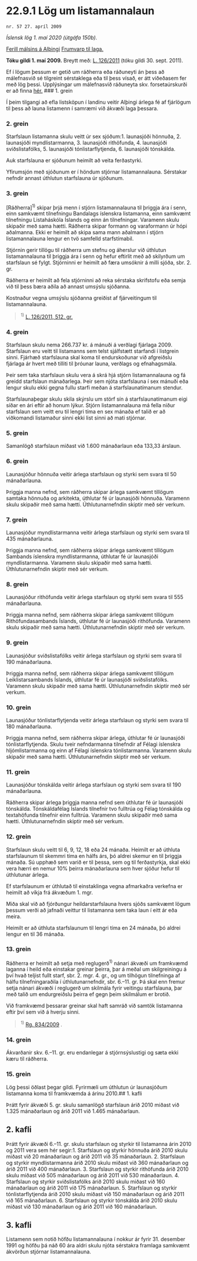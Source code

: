 # 22.9.1 Lög um listamannalaun

`nr. 57 27. apríl 2009`

_Íslensk lög 1. maí 2020 (útgáfa 150b)._

[Ferill málsins á Alþingi](https://www.althingi.is/thingstorf/thingmalalistar-eftir-thingum/ferill/?ltg=136&mnr=406)
[Frumvarp til laga.](https://www.althingi.is/altext/136/s/0688.html)

**Tóku gildi 1. maí 2009.**
Breytt með:
[L. 126/2011](https://althingi.is/altext/stjt/2011.126.html) (tóku gildi 30. sept. 2011).

Ef í lögum þessum er getið um ráðherra eða ráðuneyti án þess að málefnasvið sé tilgreint sérstaklega eða til þess vísað, er átt viðeðasem fer með lög þessi. Upplýsingar um málefnasvið ráðuneyta skv. forsetaúrskurði er að finna [hér.](2018119.md) ### 1. grein



Í þeim tilgangi að efla listsköpun í landinu veitir Alþingi árlega fé af fjárlögum til þess að launa listamenn í samræmi við ákvæði laga þessara.

### 2. grein



Starfslaun listamanna skulu veitt úr sex sjóðum:1. launasjóði hönnuða,
2. launasjóði myndlistarmanna,
3. launasjóði rithöfunda,
4. launasjóði sviðslistafólks,
5. launasjóði tónlistarflytjenda,
6. launasjóði tónskálda.

Auk starfslauna er sjóðunum heimilt að veita ferðastyrki.

Yfirumsjón með sjóðunum er í höndum stjórnar listamannalauna. Sérstakar nefndir annast úthlutun starfslauna úr sjóðunum.

### 3. grein



[Ráðherra]<sup>1)</sup> skipar þrjá menn í stjórn listamannalauna til þriggja ára í senn, einn samkvæmt tilnefningu Bandalags íslenskra listamanna, einn samkvæmt tilnefningu Listaháskóla Íslands og einn án tilnefningar. Varamenn skulu skipaðir með sama hætti. Ráðherra skipar formann og varaformann úr hópi aðalmanna. Ekki er heimilt að skipa sama mann aðalmann í stjórn listamannalauna lengur en tvö samfelld starfstímabil.

Stjórnin gerir tillögu til ráðherra um stefnu og áherslur við úthlutun listamannalauna til þriggja ára í senn og hefur eftirlit með að skilyrðum um starfslaun sé fylgt. Stjórninni er heimilt að færa umsóknir á milli sjóða, sbr. 2. gr.

Ráðherra er heimilt að fela stjórninni að reka sérstaka skrifstofu eða semja við til þess bæra aðila að annast umsýslu sjóðanna.

Kostnaður vegna umsýslu sjóðanna greiðist af fjárveitingum til listamannalauna.

> <sup>1)</sup> [L. 126/2011, 512. gr.](https://althingi.is/altext/stjt/2011.126.html)

### 4. grein



Starfslaun skulu nema 266.737 kr. á mánuði á verðlagi fjárlaga 2009. Starfslaun eru veitt til listamanns sem telst sjálfstætt starfandi í listgrein sinni. Fjárhæð starfslauna skal koma til endurskoðunar við afgreiðslu fjárlaga ár hvert með tilliti til þróunar launa, verðlags og efnahagsmála.

Þeir sem taka starfslaun skulu vera á skrá hjá stjórn listamannalauna og fá greidd starfslaun mánaðarlega. Þeir sem njóta starfslauna í sex mánuði eða lengur skulu ekki gegna fullu starfi meðan á starfslaunatímanum stendur.

Starfslaunaþegar skulu skila skýrslu um störf sín á starfslaunatímanum eigi síðar en ári eftir að honum lýkur. Stjórn listamannalauna má fella niður starfslaun sem veitt eru til lengri tíma en sex mánaða ef talið er að viðkomandi listamaður sinni ekki list sinni að mati stjórnar.

### 5. grein



Samanlögð starfslaun miðast við 1.600 mánaðarlaun eða 133,33 árslaun.

### 6. grein



Launasjóður hönnuða veitir árlega starfslaun og styrki sem svara til 50 mánaðarlauna.

Þriggja manna nefnd, sem ráðherra skipar árlega samkvæmt tillögum samtaka hönnuða og arkitekta, úthlutar fé úr launasjóði hönnuða. Varamenn skulu skipaðir með sama hætti. Úthlutunarnefndin skiptir með sér verkum.

### 7. grein



Launasjóður myndlistarmanna veitir árlega starfslaun og styrki sem svara til 435 mánaðarlauna.

Þriggja manna nefnd, sem ráðherra skipar árlega samkvæmt tillögum Sambands íslenskra myndlistarmanna, úthlutar fé úr launasjóði myndlistarmanna. Varamenn skulu skipaðir með sama hætti. Úthlutunarnefndin skiptir með sér verkum.

### 8. grein



Launasjóður rithöfunda veitir árlega starfslaun og styrki sem svara til 555 mánaðarlauna.

Þriggja manna nefnd, sem ráðherra skipar árlega samkvæmt tillögum Rithöfundasambands Íslands, úthlutar fé úr launasjóði rithöfunda. Varamenn skulu skipaðir með sama hætti. Úthlutunarnefndin skiptir með sér verkum.

### 9. grein



Launasjóður sviðslistafólks veitir árlega starfslaun og styrki sem svara til 190 mánaðarlauna.

Þriggja manna nefnd, sem ráðherra skipar árlega samkvæmt tillögum Leiklistarsambands Íslands, úthlutar fé úr launasjóði sviðslistafólks. Varamenn skulu skipaðir með sama hætti. Úthlutunarnefndin skiptir með sér verkum.

### 10. grein



Launasjóður tónlistarflytjenda veitir árlega starfslaun og styrki sem svara til 180 mánaðarlauna.

Þriggja manna nefnd, sem ráðherra skipar árlega, úthlutar fé úr launasjóði tónlistarflytjenda. Skulu tveir nefndarmanna tilnefndir af Félagi íslenskra hljómlistarmanna og einn af Félagi íslenskra tónlistarmanna. Varamenn skulu skipaðir með sama hætti. Úthlutunarnefndin skiptir með sér verkum.

### 11. grein



Launasjóður tónskálda veitir árlega starfslaun og styrki sem svara til 190 mánaðarlauna.

Ráðherra skipar árlega þriggja manna nefnd sem úthlutar fé úr launasjóði tónskálda. Tónskáldafélag Íslands tilnefnir tvo fulltrúa og Félag tónskálda og textahöfunda tilnefnir einn fulltrúa. Varamenn skulu skipaðir með sama hætti. Úthlutunarnefndin skiptir með sér verkum.

### 12. grein



Starfslaun skulu veitt til 6, 9, 12, 18 eða 24 mánaða. Heimilt er að úthluta starfslaunum til skemmri tíma en hálfs árs, þó aldrei skemur en til þriggja mánaða. Sú upphæð sem varið er til þessa, sem og til ferðastyrkja, skal ekki vera hærri en nemur 10% þeirra mánaðarlauna sem hver sjóður hefur til úthlutunar árlega.

Ef starfslaunum er úthlutað til einstaklinga vegna afmarkaðra verkefna er heimilt að víkja frá ákvæðum 1. mgr.

Miða skal við að fjórðungur heildarstarfslauna hvers sjóðs samkvæmt lögum þessum verði að jafnaði veittur til listamanna sem taka laun í eitt ár eða meira.

Heimilt er að úthluta starfslaunum til lengri tíma en 24 mánaða, þó aldrei lengur en til 36 mánaða.

### 13. grein



Ráðherra er heimilt að setja með reglugerð<sup>1)</sup> nánari ákvæði um framkvæmd laganna í heild eða einstakar greinar þeirra, þar á meðal um skilgreiningu á því hvað teljist fullt starf, sbr. 2. mgr. 4. gr., og um tilhögun tilnefninga af hálfu tilnefningaraðila í úthlutunarnefndir, sbr. 6.–11. gr. Þá skal enn fremur setja nánari ákvæði í reglugerð um skilmála fyrir veitingu starfslauna, þar með talið um endurgreiðslu þeirra ef gegn þeim skilmálum er brotið.

Við framkvæmd þessarar greinar skal haft samráð við samtök listamanna eftir því sem við á hverju sinni.

> <sup>1)</sup> [Rg. 834/2009](https://www.reglugerd.is/reglugerdir/allar/nr/834-2009) .



### 14. grein



Ákvarðanir skv. 6.–11. gr. eru endanlegar á stjórnsýslustigi og sæta ekki kæru til ráðherra.

### 15. grein



Lög þessi öðlast þegar gildi. Fyrirmæli um úthlutun úr launasjóðum listamanna koma til framkvæmda á árinu 2010.## 1. kafli

Þrátt fyrir ákvæði 5. gr. skulu samanlögð starfslaun árið 2010 miðast við 1.325 mánaðarlaun og árið 2011 við 1.465 mánaðarlaun.

## 2. kafli

Þrátt fyrir ákvæði 6.–11. gr. skulu starfslaun og styrkir til listamanna árin 2010 og 2011 vera sem hér segir:1. Starfslaun og styrkir hönnuða árið 2010 skulu miðast við 20 mánaðarlaun og árið 2011 við 35 mánaðarlaun.
2. Starfslaun og styrkir myndlistarmanna árið 2010 skulu miðast við 360 mánaðarlaun og árið 2011 við 400 mánaðarlaun.
3. Starfslaun og styrkir rithöfunda árið 2010 skulu miðast við 505 mánaðarlaun og árið 2011 við 530 mánaðarlaun.
4. Starfslaun og styrkir sviðslistafólks árið 2010 skulu miðast við 160 mánaðarlaun og árið 2011 við 175 mánaðarlaun.
5. Starfslaun og styrkir tónlistarflytjenda árið 2010 skulu miðast við 150 mánaðarlaun og árið 2011 við 165 mánaðarlaun.
6. Starfslaun og styrkir tónskálda árið 2010 skulu miðast við 130 mánaðarlaun og árið 2011 við 160 mánaðarlaun.

## 3. kafli

Listamenn sem notið höfðu listamannalauna í nokkur ár fyrir 31. desember 1991 og höfðu þá náð 60 ára aldri skulu njóta sérstakra framlaga samkvæmt ákvörðun stjórnar listamannalauna.
